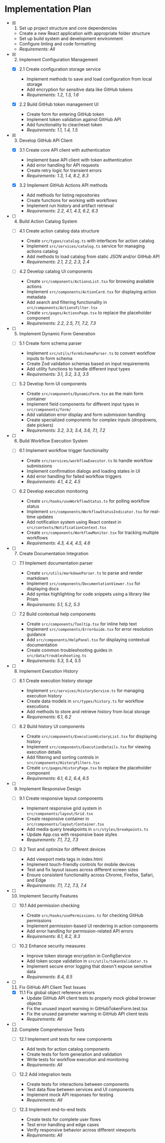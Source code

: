 # Implementation Plan

- [x] 1. Set up project structure and core dependencies
  - Create a new React application with appropriate folder structure
  - Set up build system and development environment
  - Configure linting and code formatting
  - _Requirements: All_

- [x] 2. Implement Configuration Management
  - [x] 2.1 Create configuration storage service
    - Implement methods to save and load configuration from local storage
    - Add encryption for sensitive data like GitHub tokens
    - _Requirements: 1.2, 1.3, 1.6_
  
  - [x] 2.2 Build GitHub token management UI
    - Create form for entering GitHub token
    - Implement token validation against GitHub API
    - Add functionality to clear/reset token
    - _Requirements: 1.1, 1.4, 1.5_

- [x] 3. Develop GitHub API Client
  - [x] 3.1 Create core API client with authentication
    - Implement base API client with token authentication
    - Add error handling for API requests
    - Create retry logic for transient errors
    - _Requirements: 1.3, 1.4, 8.2, 8.3_
  
  - [x] 3.2 Implement GitHub Actions API methods
    - Add methods for listing repositories
    - Create functions for working with workflows
    - Implement run history and artifact retrieval
    - _Requirements: 2.2, 4.1, 4.3, 6.2, 6.3_

- [ ] 4. Build Action Catalog System
  - [ ] 4.1 Create action catalog data structure
    - Create `src/types/catalog.ts` with interfaces for action catalog
    - Implement `src/services/catalog.ts` service for managing actions catalog
    - Add methods to load catalog from static JSON and/or GitHub API
    - _Requirements: 2.1, 2.2, 2.3, 2.4_
  
  - [ ] 4.2 Develop catalog UI components
    - Create `src/components/ActionsList.tsx` for browsing available actions
    - Implement `src/components/ActionCard.tsx` for displaying action metadata
    - Add search and filtering functionality in `src/components/ActionsFilter.tsx`
    - Create `src/pages/ActionsPage.tsx` to replace the placeholder component
    - _Requirements: 2.2, 2.5, 7.1, 7.2, 7.3_

- [ ] 5. Implement Dynamic Form Generation
  - [ ] 5.1 Create form schema parser
    - Implement `src/utils/formSchemaParser.ts` to convert workflow inputs to form schema
    - Create Zod validation schemas based on input requirements
    - Add utility functions to handle different input types
    - _Requirements: 3.1, 3.2, 3.3, 3.5_
  
  - [ ] 5.2 Develop form UI components
    - Create `src/components/DynamicForm.tsx` as the main form container
    - Implement field components for different input types in `src/components/form/`
    - Add validation error display and form submission handling
    - Create specialized components for complex inputs (dropdowns, date pickers)
    - _Requirements: 3.2, 3.3, 3.4, 3.6, 7.1, 7.2_

- [ ] 6. Build Workflow Execution System
  - [ ] 6.1 Implement workflow trigger functionality
    - Create `src/services/workflowExecutor.ts` to handle workflow submissions
    - Implement confirmation dialogs and loading states in UI
    - Add error handling for failed workflow triggers
    - _Requirements: 4.1, 4.2, 4.5_
  
  - [ ] 6.2 Develop execution monitoring
    - Create `src/hooks/useWorkflowStatus.ts` for polling workflow status
    - Implement `src/components/WorkflowStatusIndicator.tsx` for real-time updates
    - Add notification system using React context in `src/contexts/NotificationContext.tsx`
    - Create `src/components/WorkflowMonitor.tsx` for tracking multiple workflows
    - _Requirements: 4.3, 4.4, 4.5, 4.6_

- [ ] 7. Create Documentation Integration
  - [ ] 7.1 Implement documentation parser
    - Create `src/utils/markdownParser.ts` to parse and render markdown
    - Implement `src/components/DocumentationViewer.tsx` for displaying docs
    - Add syntax highlighting for code snippets using a library like Prism
    - _Requirements: 5.1, 5.2, 5.3_
  
  - [ ] 7.2 Build contextual help components
    - Create `src/components/Tooltip.tsx` for inline help text
    - Implement `src/components/ErrorGuide.tsx` for error resolution guidance
    - Add `src/components/HelpPanel.tsx` for displaying contextual documentation
    - Create common troubleshooting guides in `src/data/troubleshooting.ts`
    - _Requirements: 5.3, 5.4, 5.5_

- [ ] 8. Implement Execution History
  - [ ] 8.1 Create execution history storage
    - Implement `src/services/historyService.ts` for managing execution history
    - Create data models in `src/types/history.ts` for workflow executions
    - Add methods to store and retrieve history from local storage
    - _Requirements: 6.1, 6.2_
  
  - [ ] 8.2 Build history UI components
    - Create `src/components/ExecutionHistoryList.tsx` for displaying history
    - Implement `src/components/ExecutionDetails.tsx` for viewing execution details
    - Add filtering and sorting controls in `src/components/HistoryFilters.tsx`
    - Create `src/pages/HistoryPage.tsx` to replace the placeholder component
    - _Requirements: 6.1, 6.2, 6.4, 6.5_

- [ ] 9. Implement Responsive Design
  - [ ] 9.1 Create responsive layout components
    - Implement responsive grid system in `src/components/layout/Grid.tsx`
    - Create responsive container in `src/components/layout/Container.tsx`
    - Add media query breakpoints in `src/styles/breakpoints.ts`
    - Update App.css with responsive base styles
    - _Requirements: 7.1, 7.2, 7.3_
  
  - [ ] 9.2 Test and optimize for different devices
    - Add viewport meta tags in index.html
    - Implement touch-friendly controls for mobile devices
    - Test and fix layout issues across different screen sizes
    - Ensure consistent functionality across Chrome, Firefox, Safari, and Edge
    - _Requirements: 7.1, 7.2, 7.3, 7.4_

- [ ] 10. Implement Security Features
  - [ ] 10.1 Add permission checking
    - Create `src/hooks/usePermissions.ts` for checking GitHub permissions
    - Implement permission-based UI rendering in action components
    - Add error handling for permission-related API errors
    - _Requirements: 8.1, 8.2, 8.3_
  
  - [ ] 10.2 Enhance security measures
    - Improve token storage encryption in ConfigService
    - Add token scope validation in `src/utils/tokenValidator.ts`
    - Implement secure error logging that doesn't expose sensitive data
    - _Requirements: 8.4, 8.5_

- [ ] 11. Fix GitHub API Client Test Issues
  - [x] 11.1 Fix global object reference errors
    - Update GitHub API client tests to properly mock global browser objects
    - Fix the unused import warning in GitHubTokenForm.test.tsx
    - Fix the unused parameter warning in GitHub API client tests
    - _Requirements: All_

- [ ] 12. Complete Comprehensive Tests
  - [ ] 12.1 Implement unit tests for new components
    - Add tests for action catalog components
    - Create tests for form generation and validation
    - Write tests for workflow execution and monitoring
    - _Requirements: All_
  
  - [ ] 12.2 Add integration tests
    - Create tests for interactions between components
    - Test data flow between services and UI components
    - Implement mock API responses for testing
    - _Requirements: All_
  
  - [ ] 12.3 Implement end-to-end tests
    - Create tests for complete user flows
    - Test error handling and edge cases
    - Verify responsive behavior across different viewports
    - _Requirements: All_